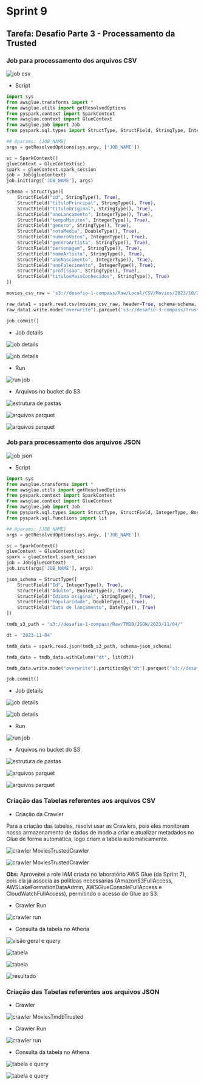 # Sprint 9

## Tarefa: Desafio Parte 3 - Processamento da Trusted

### Job para processamento dos arquivos CSV

![job csv](img/01.png)

* Script

``` python
import sys
from awsglue.transforms import *
from awsglue.utils import getResolvedOptions
from pyspark.context import SparkContext
from awsglue.context import GlueContext
from awsglue.job import Job
from pyspark.sql.types import StructType, StructField, StringType, IntegerType, DoubleType

## @params: [JOB_NAME]
args = getResolvedOptions(sys.argv, ['JOB_NAME'])

sc = SparkContext()
glueContext = GlueContext(sc)
spark = glueContext.spark_session
job = Job(glueContext)
job.init(args['JOB_NAME'], args)

schema = StructType([
    StructField("id", StringType(), True),
    StructField("tituloPrincipal", StringType(), True),
    StructField("tituloOriginal", StringType(), True),
    StructField("anoLancamento", IntegerType(), True),
    StructField("tempoMinutos", IntegerType(), True),
    StructField("genero", StringType(), True),
    StructField("notaMedia", DoubleType(), True),
    StructField("numeroVotos", IntegerType(), True),
    StructField("generoArtista", StringType(), True),
    StructField("personagem", StringType(), True),
    StructField("nomeArtista", StringType(), True),
    StructField("anoNascimento", IntegerType(), True),
    StructField("anoFalecimento", IntegerType(), True),
    StructField("profissao", StringType(), True),
    StructField("titulosMaisConhecidos", StringType(), True)
])

movies_csv_raw = 's3://desafio-1-compass/Raw/Local/CSV/Movies/2023/10/25/movies.csv'

raw_data1 = spark.read.csv(movies_csv_raw, header=True, schema=schema, sep="|")
raw_data1.write.mode("overwrite").parquet('s3://desafio-3-compass/Trusted/CSV/Parquet/')

job.commit()
```

* Job details

![job details](img/02.png)

![job details](img/03.png)

* Run

![run job](img/04.png)

* Arquivos no bucket do S3

![estrutura de pastas](img/05.png)

![arquivos parquet](img/06.png)

![arquivos parquet](img/07.png)


### Job para processamento dos arquivos JSON

![job json](img/08.png)

* Script

``` python
import sys
from awsglue.transforms import *
from awsglue.utils import getResolvedOptions
from pyspark.context import SparkContext
from awsglue.context import GlueContext
from awsglue.job import Job
from pyspark.sql.types import StructType, StructField, IntegerType, BooleanType, StringType, DoubleType, DateType
from pyspark.sql.functions import lit

## @params: [JOB_NAME]
args = getResolvedOptions(sys.argv, ['JOB_NAME'])

sc = SparkContext()
glueContext = GlueContext(sc)
spark = glueContext.spark_session
job = Job(glueContext)
job.init(args['JOB_NAME'], args)

json_schema = StructType([
    StructField("Id", IntegerType(), True),
    StructField("Adulto", BooleanType(), True),
    StructField("Idioma original", StringType(), True),
    StructField("Popularidade", DoubleType(), True),
    StructField("Data de lançamento", DateType(), True)
])

tmdb_s3_path = "s3://desafio-1-compass/Raw/TMDB/JSON/2023/11/04/"

dt = '2023-11-04'

tmdb_data = spark.read.json(tmdb_s3_path, schema=json_schema)

tmdb_data = tmdb_data.withColumn("dt", lit(dt))

tmdb_data.write.mode("overwrite").partitionBy("dt").parquet("s3://desafio-3-compass/Trusted/TMDB/Parquet")

job.commit()

```

* Job details

![job details](img/09.png)

![job details](img/10.png)

* Run

![run job](img/11.png)

* Arquivos no bucket do S3

![estrutura de pastas](img/12.png)

![arquivos parquet](img/13.png)

![arquivos parquet](img/14.png)


### Criação das Tabelas referentes aos arquivos CSV

* Criação da Crawler

Para a criação das tabelas, resolvi usar as Crawlers, pois eles monitoram nosso armazenamento de dados de
modo a criar e atualizar metadados no Glue de forma automática, logo criam a tabela automaticamente.


![crawler MoviesTrustedCrawler](img/15.png)

![crawler MoviesTrustedCrawler](img/16.png)

**Obs:** Aproveitei a role IAM criada no laboratório AWS Glue (da Sprint 7), pois ela já associa as politícas necessárias (AmazonS3FullAccess, AWSLakeFormationDataAdmin, AWSGlueConsoleFullAccess e
CloudWatchFullAccess), permitindo o acesso do Glue ao S3.

* Crawler Run

![crawler run](img/17.png)

* Consulta da tabela no Athena

![visão geral e query](img/18.png)

![tabela](img/19.png)

![tabela](img/20.png)

![resultado](img/21.png)


### Criação das Tabelas referentes aos arquivos JSON


* Crawler

![crawler MoviesTmdbTrusted](img/22.png)

* Crawler Run

![crawler run](img/23.png)

* Consulta da tabela no Athena

![tabela e query](img/24.png)

![tabela e query](img/25.png)


